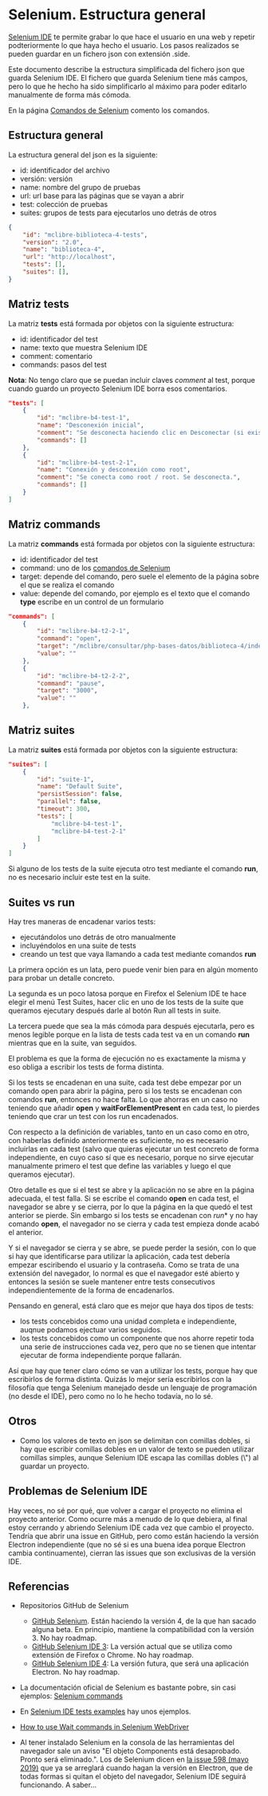 # Selenium. Estructura general

[Selenium IDE](https://www.selenium.dev/selenium-ide/) te permite grabar lo que hace el usuario en una web y repetir podteriormente lo que haya hecho el usuario. Los pasos realizados se pueden guardar en un fichero json con extensión .side.

Este documento describe la estructura simplificada del fichero json que guarda Selenium IDE. El fichero que guarda Selenium tiene más campos, pero lo que he hecho ha sido simplificarlo al máximo para poder editarlo manualmente de forma más cómoda.

En la página [Comandos de Selenium](selenium-2.md) comento los comandos.

## Estructura general

La estructura general del json es la siguiente:
- id: identificador del archivo
- versión: versión
- name: nombre del grupo de pruebas
- url: url base para las páginas que se vayan a abrir
- test: colección de pruebas
- suites: grupos de tests para ejecutarlos uno detrás de otros

```json
{
    "id": "mclibre-biblioteca-4-tests",
    "version": "2.0",
    "name": "biblioteca-4",
    "url": "http://localhost",
    "tests": [],
    "suites": [],
}
```

## Matriz tests

La matriz **tests** está formada por objetos con la siguiente estructura:
- id: identificador del test
- name: texto que muestra Selenium IDE
- comment: comentario
- commands: pasos del test

**Nota**: No tengo claro que se puedan incluir claves *comment*  al test, porque cuando guardo un proyecto Selenium IDE borra esos comentarios.

```json
"tests": [
    {
        "id": "mclibre-b4-test-1",
        "name": "Desconexión inicial",
        "comment": "Se desconecta haciendo clic en Desconectar (si existe).",
        "commands": []
    },
    {
        "id": "mclibre-b4-test-2-1",
        "name": "Conexión y desconexión como root",
        "comment": "Se conecta como root / root. Se desconecta.",
        "commands": []
    }
]
```

## Matriz commands

La matriz **commands** está formada por objetos con la siguiente estructura:
- id: identificador del test
- command: uno de los [comandos de Selenium](https://www.selenium.dev/selenium-ide/docs/en/api/commands)
- target: depende del comando, pero suele el elemento de la página sobre el que se realiza el comando
- value: depende del comando, por ejemplo es el texto que el comando **type** escribe en un control de un formulario

```json
"commands": [
    {
        "id": "mclibre-b4-t2-2-1",
        "command": "open",
        "target": "/mclibre/consultar/php-bases-datos/biblioteca-4/index.php",
        "value": ""
    },
    {
        "id": "mclibre-b4-t2-2-2",
        "command": "pause",
        "target": "3000",
        "value": ""
    },
```

## Matriz suites

La matriz **suites** está formada por objetos con la siguiente estructura:

```json
"suites": [
    {
        "id": "suite-1",
        "name": "Default Suite",
        "persistSession": false,
        "parallel": false,
        "timeout": 300,
        "tests": [
            "mclibre-b4-test-1",
            "mclibre-b4-test-2-1"
        ]
    }
]
```

Si alguno de los tests de la suite ejecuta otro test mediante el comando **run**, no es necesario incluir este test en la suite.

## Suites vs **run**

Hay tres maneras de encadenar varios tests:
- ejecutándolos uno detrás de otro manualmente
- incluyéndolos en una suite de tests
- creando un test que vaya llamando a cada test mediante comandos **run**

La primera opción es un lata, pero puede venir bien para en algún momento para probar un detalle concreto.

La segunda es un poco latosa porque en Firefox el Selenium IDE te hace elegir el menú Test Suites, hacer clic en uno de los tests de la suite que queramos ejecutary después darle al botón Run all tests in suite.

La tercera puede que sea la más cómoda para después ejecutarla, pero es menos legible porque en la lista de tests cada test va en un comando **run** mientras que en la suite, van seguidos.

El problema es que la forma de ejecución no es exactamente la misma y eso obliga a escribir los tests de forma distinta.

Si los tests se encadenan en una suite, cada test debe empezar por un comando open para abrir la página, pero si los tests se encadenan con comandos **run**, entonces no hace falta. Lo que ahorras en un caso no teniendo que añadir **open** y **waitForElementPresent** en cada test, lo pierdes teniendo que crar un test con los run encadenados.

Con respecto a la definición de variables, tanto en un caso como en otro, con haberlas definido anteriormente es suficiente, no es necesario incluirlas en cada test (salvo que quieras ejecutar un test concreto de forma independiente, en cuyo caso sí que es necesario, porque no sirve ejecutar manualmente primero el test que define las variables y luego el que queramos ejecutar).

Otro detalle es que si el test se abre y la aplicación no se abre en la página adecuada, el test falla. Si se escribe el comando **open** en cada test, el navegador se abre y se cierra, por lo que la página en la que quedó el test anterior se pierde. Sin embargo si los tests se encadenan con *run** y no hay comando **open**, el navegador no se cierra y cada test empieza donde acabó el anterior.

Y si el navegador se cierra y se abre, se puede perder la sesión, con lo que si hay que identificarse para utilizar la aplicación, cada test debería empezar esciribendo el usuario y la contraseña. Como se trata de una extensión del navegador, lo normal es que el navegador esté abierto y entonces la sesión se suele mantener entre tests consecutivos independientemente de la forma de encadenarlos.

Pensando en general, está claro que es mejor que haya dos tipos de tests:
- los tests concebidos como una unidad completa e independiente, auqnue podamos ejectuar varios seguidos.
- los tests concebidos como un componente que nos ahorre repetir toda una serie de instrucciones cada vez, pero que no se tienen que intentar ejecutar de forma independiente porque fallarán.

Así que hay que tener claro cómo se van a utilizar los tests, porque hay que escribirlos de forma distinta. Quizás lo mejor sería escribirlos con la filosofía que tenga Selenium manejado desde un lenguaje de programación (no desde el IDE), pero como no lo he hecho todavía, no lo sé.

## Otros

- Como los valores de texto en json se delimitan con comillas dobles, si hay que escribir comillas dobles en un valor de texto se pueden utilizar comillas simples, aunque Selenium IDE escapa las comillas dobles (\\") al guardar un proyecto.

## Problemas de Selenium IDE

Hay veces, no sé por qué, que volver a cargar el proyecto no elimina el proyecto anterior. Como ocurre más a menudo de lo que debiera, al final estoy cerrando y abriendo Selenium IDE cada vez que cambio el proyecto. Tendría que abrir una issue en GitHub, pero como están haciendo la versión Electron independiente (que no sé si es una buena idea porque Electron cambia continuamente), cierran las issues que son exclusivas de la versión IDE.

## Referencias

- Repositorios GitHub de Selenium
    - [GitHub Selenium](https://github.com/SeleniumHQ/selenium). Están haciendo la versión 4, de la que han sacado alguna beta. En principio, mantiene la compatibilidad con la versión 3. No hay roadmap.
    - [GitHub Selenium IDE 3](https://github.com/SeleniumHQ/selenium-ide/tree/v3): La versión actual que se utiliza como extensión de Firefox o Chrome. No hay roadmap.
    - [GitHub Selenium IDE 4](https://github.com/SeleniumHQ/selenium-ide): La versión futura, que será una aplicación Electron. No hay roadmap.

- La documentación oficial de Selenium es bastante pobre, sin casi ejemplos: [Selenium commands](https://www.selenium.dev/selenium-ide/docs/en/api/commands)
- En [Selenium IDE tests examples](https://github.com/SeleniumHQ/selenium-ide/tree/trunk/tests/examples) hay unos ejemplos.

- [How to use Wait commands in Selenium WebDriver](https://www.browserstack.com/guide/wait-commands-in-selenium-webdriver)

- Al tener instalado Selenium en la consola de las herramientas del navegador sale un aviso "El objeto Components está desaprobado. Pronto será eliminado.". Los de Selenium dicen en [la issue 598 (mayo 2019)](https://github.com/SeleniumHQ/selenium-ide/issues/598) que ya se arreglará cuando hagan la versión en Electron, que de todas formas si quitan el objeto del navegador, Selenium IDE seguirá funcionando. A saber...
